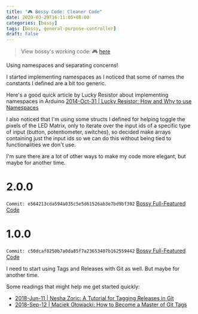 ```yaml
---
title: "🎮 Bossy Code: Cleaner Code"
date: 2020-03-29T16:11:05+08:00
categories: [bossy]
tags: [bossy, general-purpose-controller]
draft: False
---
```


> View bossy's working code: 🎮 [here](https://github.com/mithi/bossy)

Using namespaces and separating concerns!

I started implementing namespaces as I noticed that some of names
the constants I defined are a bit too generic.

Here's a good quick article by Lucky Resistor about implementing namespaces in Arduino
[2014-Oct-31 | Lucky Resistor: How and Why to use Namespaces](https://luckyresistor.me/2014/10/31/how-and-why-to-use-namespaces/)

I also noticed that I'm using some structs I defined for helping toggle the pixels of the LED Matrix, only to iterate over
the input ids of a specific type of input (button, potentiometer, switches), so decided make arrays containing
just the input ids so we can do this without being tied to functionalities we don't use.

I'm sure there are a lot of other ways to make my code more elegant, but maybe for another time.

# 2.0.0
`Commit: e564213cda594a035c5e5d61526ab3e7bd9bf392`
[Bossy Full-Featured Code](https://github.com/mithi/bossy/commit/e564213cda594a035c5e5d61526ab3e7bd9bf392)

# 1.0.0
`Commit: c50dcaf8250b7a0da85f7a23653407b162559442`
[Bossy Full-Featured Code](https://github.com/mithi/bossy/tree/c50dcaf8250b7a0da85f7a23653407b162559442)

I need to start using Tags and Releases with Git as well. But maybe for another time.

Some readings that might help me get started quickly:
- [2018-Jun-11 | Nesha Zoric: A Tutorial for Tagging Releases in Git ](https://dev.to/neshaz/a-tutorial-for-tagging-releases-in-git-147e)
- [2018-Sep-12 | Maciek Głowacki: How to Become a Master of Git Tags](https://blog.daftcode.pl/how-to-become-a-master-of-git-tags-b70fbd9609d9)
